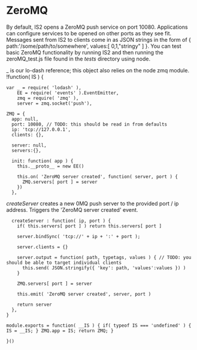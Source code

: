 ZeroMQ
======
By default, IS2 opens a ZeroMQ push service on port 10080. Applications can configure services to be opened on other ports
as they see fit. Messages sent from IS2 to clients come in as JSON strings in the form of
{ path:'/some/path/to/somewhere', values:[ 0,1,"stringy" ] }. You can test basic ZeroMQ functionality by running IS2 and then 
running the zeroMQ_test.js file found in the *tests* directory using node.

_ is our lo-dash reference; this object also relies on the node zmq module.
    !function( IS ) {
      
    var _ = require( 'lodash' ), 
        EE = require( 'events' ).EventEmitter,
        zmq = require( 'zmq' ),
        server = zmq.socket('push'),
		
    ZMQ = {
      app: null,
      port: 10080, // TODO: this should be read in from defaults
      ip: 'tcp://127.0.0.1',
      clients: {},
      
      server: null,
      servers:{},
      
      init: function( app ) {
        this.__proto__ = new EE()
                
        this.on( 'ZeroMQ server created', function( server, port ) {
          ZMQ.servers[ port ] = server 
        })
      },

*createServer* creates a new 0MQ push server to the provided port / ip address. Triggers the 'ZeroMQ server created' event.

      createServer : function( ip, port ) {
        if( this.servers[ port ] ) return this.servers[ port ]
            
        server.bindSync( 'tcp://' + ip + ':' + port );
        
        server.clients = {}
        
        server.output = function( path, typetags, values ) { // TODO: you should be able to target individual clients
          this.send( JSON.stringify({ 'key': path, 'values':values }) )
        }
        
        ZMQ.servers[ port ] = server
        
        this.emit( 'ZeroMQ server created', server, port )
        
        return server
      },
    }
    
    module.exports = function( __IS ) { if( typeof IS === 'undefined' ) { IS = __IS; } ZMQ.app = IS; return ZMQ; }
    
    }()